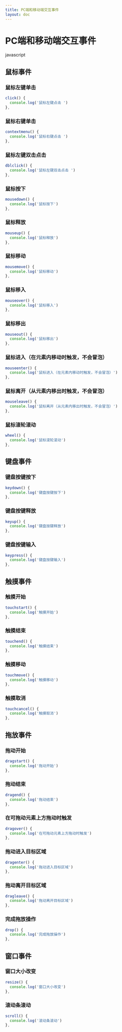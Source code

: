 ```yaml
---
title: PC端和移动端交互事件
layout: doc
---
```

# PC端和移动端交互事件

<el-divider />
<div style='display: flex;gap: 10px;'>
  <el-tag>javascript</el-tag>
</div>

## 鼠标事件
### 鼠标左键单击
```javascript
click() {
  console.log('鼠标左键点击 ')
},

```
### 鼠标右键单击
```javascript
contextmenu() {
  console.log('鼠标右键点击 ')
},
```
### 鼠标左键双击点击
```javascript
dblclick() {
  console.log('鼠标左键双击点击 ')
},
```
### 鼠标按下
```javascript
mousedown() {
  console.log('鼠标按下')
},

```
### 鼠标释放
```javascript
mouseup() {
  console.log('鼠标释放')
},

```
### 鼠标移动
```javascript
mousemove() {
  console.log('鼠标移动')
},
```
### 鼠标移入
```javascript
mouseover() {
  console.log('鼠标移入')
},
```
### 鼠标移出
```javascript
mouseout() {
  console.log('鼠标移出')
},
```
### 鼠标进入（在元素内移动时触发，不会冒泡）
```javascript
mouseenter() {
  console.log('鼠标进入（在元素内移动时触发，不会冒泡）')
},
```
### 鼠标离开（从元素内移出时触发，不会冒泡）
```javascript
mouseleave() {
  console.log('鼠标离开（从元素内移出时触发，不会冒泡）')
},
```
### 鼠标滚轮滚动
```javascript
wheel() {
  console.log('鼠标滚轮滚动')
},
```
## 键盘事件
### 键盘按键按下
```javascript
keydown() {
  console.log('键盘按键按下')
},
```
### 键盘按键释放
```javascript
keyup() {
  console.log('键盘按键释放')
},
```
### 键盘按键输入
```javascript
keypress() {
  console.log('键盘按键输入')
},
```
## 触摸事件
### 触摸开始
```javascript
touchstart() {
  console.log('触摸开始')
},
```
### 触摸结束
```javascript
touchend() {
  console.log('触摸结束')
},
```
### 触摸移动
```javascript
touchmove() {
  console.log('触摸移动')
},
```
### 触摸取消
```javascript
touchcancel() {
  console.log('触摸取消')
},
```
## 拖放事件
### 拖动开始
```javascript
dragstart() {
  console.log('拖动开始')
},
```
### 拖动结束
```javascript
dragend() {
  console.log('拖动结束')
},
```
### 在可拖动元素上方拖动时触发
```javascript
dragover() {
  console.log('在可拖动元素上方拖动时触发')
},
```
### 拖动进入目标区域
```javascript
dragenter() {
  console.log('拖动进入目标区域')
},
```
### 拖动离开目标区域
```javascript
dragleave() {
  console.log('拖动离开目标区域')
},
```
### 完成拖放操作
```javascript
drop() {
  console.log('完成拖放操作')
},
```
## 窗口事件
### 窗口大小改变
```javascript
resize() {
  console.log('窗口大小改变')
},
```
### 滚动条滚动
```javascript
scroll() {
  console.log('滚动条滚动')
},
```
